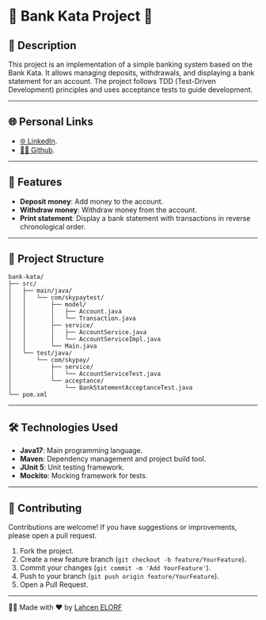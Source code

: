 # 🏦 Bank Kata Project 🏦

## 📝 Description
This project is an implementation of a simple banking system based on the Bank Kata. It allows managing deposits, withdrawals, and displaying a bank statement for an account. The project follows TDD (Test-Driven Development) principles and uses acceptance tests to guide development.

---

## 🌐 Personal Links
- [🌐 LinkedIn](https://www.linkedin.com/in/lahcenelorf/).
- [👨‍💻 Github](https://github.com/ELORF-Lahcen).

---

## 🚀 Features
- **Deposit money**: Add money to the account.
- **Withdraw money**: Withdraw money from the account.
- **Print statement**: Display a bank statement with transactions in reverse chronological order.

---

## 📂 Project Structure
```
bank-kata/
├── src/
│   ├── main/java/
│   │   └── com/skypaytest/
│   │       ├── model/
│   │       │   ├── Account.java
│   │       │   └── Transaction.java
│   │       ├── service/
│   │       │   ├── AccountService.java
│   │       │   └── AccountServiceImpl.java
│   │       └── Main.java
│   └── test/java/
│       └── com/skypay/
│           ├── service/
│           │   └── AccountServiceTest.java
│           └── acceptance/
│               └── BankStatementAcceptanceTest.java
└── pom.xml
```
---

## 🛠️ Technologies Used
- **Java17**: Main programming language.
- **Maven**: Dependency management and project build tool.
- **JUnit 5**: Unit testing framework.
- **Mockito**: Mocking framework for tests.

---

## 🤝 Contributing

Contributions are welcome! If you have suggestions or improvements, please open a pull request.

1. Fork the project.
2. Create a new feature branch (`git checkout -b feature/YourFeature`).
3. Commit your changes (`git commit -m 'Add YourFeature'`).
4. Push to your branch (`git push origin feature/YourFeature`).
5. Open a Pull Request.

---

👨‍💻 Made with ❤️ by [Lahcen ELORF](https://github.com/elorf-lahcen)

